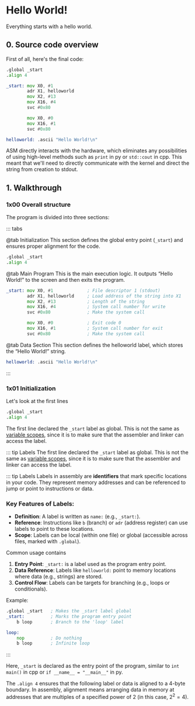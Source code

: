 # Hello World!

Everything starts with a hello world.

## 0. Source code overview

First of all, here's the final code:

```asm
.global _start
.align 4

_start: mov X0, #1
        adr X1, helloworld
        mov X2, #13
        mov X16, #4
        svc #0x80

        mov X0, #0
        mov X16, #1
        svc #0x80

helloworld: .ascii "Hello World!\n"
```

ASM directly interacts with the hardware, which eliminates any possibilities of using high-level methods such as `print` in py or `std::cout` in cpp. This meant that we'll need to directly communicate with the kernel and direct the string from creation to stdout.

## 1. Walkthrough

### 1x00 Overall structure

The program is divided into three sections:

::: tabs

@tab Initialization
This section defines the global entry point (`_start`) and ensures proper alignment for the code.
```asm
.global _start
.align 4
```

@tab Main Program
This is the main execution logic. It outputs “Hello World!” to the screen and then exits the program.
```asm
_start: mov X0, #1             ; File descriptor 1 (stdout)
        adr X1, helloworld     ; Load address of the string into X1
        mov X2, #13            ; Length of the string
        mov X16, #4            ; System call number for write
        svc #0x80              ; Make the system call

        mov X0, #0             ; Exit code 0
        mov X16, #1            ; System call number for exit
        svc #0x80              ; Make the system call
```

@tab Data Section
This section defines the helloworld label, which stores the “Hello World!” string.
```asm
helloworld: .ascii "Hello World!\n"
```
:::

### 1x01 Initialization

Let's look at the first lines

```asm
.global _start
.align 4
```

The first line declared the `_start` label as global. This is not the same as [variable scopes](/CS/cpp/variables), since it is to make sure that the assembler and linker can access the label.

::: tip Labels
The first line declared the `_start` label as global. This is not the same as [variable scopes](/CS/cpp/variables), since it is to make sure that the assembler and linker can access the label.

::: tip Labels
Labels in assembly are **identifiers** that mark specific locations in your code. They represent memory addresses and can be referenced to jump or point to instructions or data. 

### Key Features of Labels:
- **Definition**: A label is written as `name:` (e.g., `_start:`). 
- **Reference**: Instructions like `b` (branch) or `adr` (address register) can use labels to point to these locations.
- **Scope**: Labels can be local (within one file) or global (accessible across files, marked with `.global`).

Common usage contains
1. **Entry Point**: `_start:` is a label used as the program entry point.
2. **Data Reference**: Labels like `helloworld:` point to memory locations where data (e.g., strings) are stored.
3. **Control Flow**: Labels can be targets for branching (e.g., loops or conditionals).

Example:
```asm
.global _start   ; Makes the _start label global
_start:          ; Marks the program entry point
    b loop       ; Branch to the 'loop' label

loop:
    nop          ; Do nothing
    b loop       ; Infinite loop
```
:::

Here, `_start` is declared as the entry point of the program, similar to `int main()` in cpp or `if __name__ = "__main__"` in py.

The `.align 4` ensures that the following label or data is aligned to a 4-byte boundary. In assembly, alignment means arranging data in memory at addresses that are multiples of a specified power of 2 (in this case, $2^2 = 4$).


